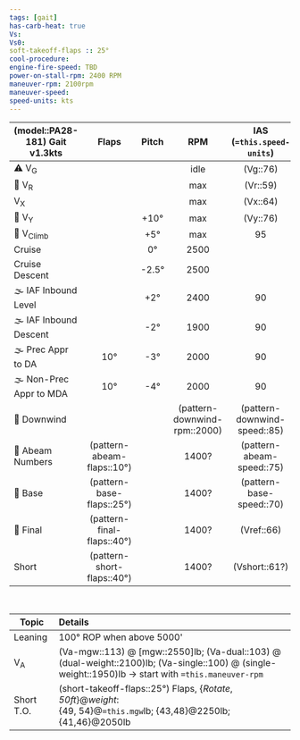 ```yaml
---
tags: [gait]
has-carb-heat: true
Vs:
Vs0:
soft-takeoff-flaps :: 25°
cool-procedure:
engine-fire-speed: TBD
power-on-stall-rpm: 2400 RPM
maneuver-rpm: 2100rpm
maneuver-speed: 
speed-units: kts
---
```


| **(model::PA28-181)  Gait** v1.3kts |         **Flaps**          | **Pitch** |           **RPM**            | **IAS (`=this.speed-units`)** | **VSI (fpm)** |
| ----------------------------------- |:--------------------------:|:---------:|:----------------------------:|:-----------------------------:|:-------------:|
| ⚠️ V<sub>G</sub>                    |                            |           |             idle             |           (Vg::76)            |               |
| 🛫 V<sub>R</sub>                    |                            |           |             max              |           (Vr::59)            |               |
| V<sub>X</sub>                       |                            |           |             max              |           (Vx::64)            |               |
| 🛫 V<sub>Y</sub>                    |                            |   +10°    |             max              |           (Vy::76)            |     +600      |
| 🛫 V<sub>Climb</sub>                |                            |    +5°    |             max              |              95               |     +500      |
| Cruise                              |                            |    0°     |             2500             |                               |       0       |
| Cruise Descent                      |                            |  \-2.5°   |             2500             |                               |     \-500     |
| 🌫️ IAF Inbound Level                |                            |    +2°    |             2400             |              90               |       0       |
| 🌫️ IAF Inbound Descent              |                            |   \-2°    |             1900             |              90               |     \-700     |
| 🌫️ Prec Appr to DA                  |            10°             |   \-3°    |             2000             |              90               |     \-450     |
| 🌫️ Non-Prec Appr to MDA             |            10°             |   \-4°    |             2000             |              90               |     \-800     |
| 🛬 Downwind                         |                            |           | (pattern-downwind-rpm::2000) | (pattern-downwind-speed::85)  |       0       |
| 🛬 Abeam Numbers                    | (pattern-abeam-flaps::10°) |           |            1400?             |   (pattern-abeam-speed::75)   |               |
| 🛬 Base                             | (pattern-base-flaps::25°)  |           |            1400?             |   (pattern-base-speed::70)    |               |
| 🛬 Final                            | (pattern-final-flaps::40°) |           |            1400?             |          (Vref::66)           |               |
| Short                               | (pattern-short-flaps::40°) |           |            1400?             |         (Vshort::61?)         |               |

<br>

| Topic         | Details                                                                                                                                              |
| ------------- |:---------------------------------------------------------------------------------------------------------------------------------------------------- |
| Leaning       | 100° ROP when above 5000'                                                                                                                            |
| V<sub>A</sub> | (Va-mgw::113) @ [mgw::2550]lb; (Va-dual::103) @ (dual-weight::2100)lb; (Va-single::100) @ (single-weight::1950)lb -> start with `=this.maneuver-rpm` |
| Short T.O.   | (short-takeoff-flaps::25°) Flaps, {*Rotate*, *50ft*}@*weight*:<br>{49, 54}@`=this.mgw`lb; {43,48}@2250lb; {41,46}@2050lb                                                                                                                                                     |
